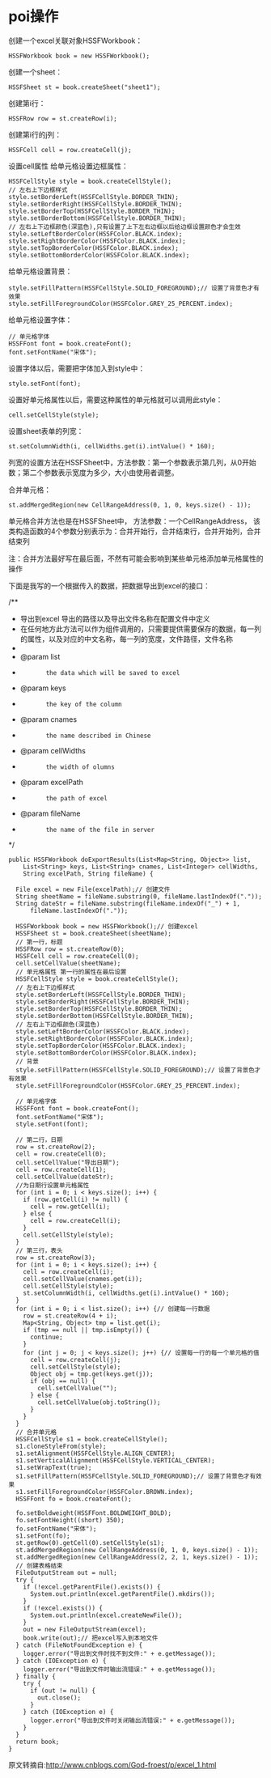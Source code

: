 poi操作
=======

创建一个excel关联对象HSSFWorkbook：
```
HSSFWorkbook book = new HSSFWorkbook();
```

创建一个sheet：
```
HSSFSheet st = book.createSheet("sheet1");
```     

创建第i行：
```
HSSFRow row = st.createRow(i);
```

创建第i行的j列：
```
HSSFCell cell = row.createCell(j);
```

设置cell属性
给单元格设置边框属性：
```
HSSFCellStyle style = book.createCellStyle();
// 左右上下边框样式
style.setBorderLeft(HSSFCellStyle.BORDER_THIN);
style.setBorderRight(HSSFCellStyle.BORDER_THIN);
style.setBorderTop(HSSFCellStyle.BORDER_THIN);
style.setBorderBottom(HSSFCellStyle.BORDER_THIN);
// 左右上下边框颜色(深蓝色),只有设置了上下左右边框以后给边框设置颜色才会生效
style.setLeftBorderColor(HSSFColor.BLACK.index);
style.setRightBorderColor(HSSFColor.BLACK.index);
style.setTopBorderColor(HSSFColor.BLACK.index);
style.setBottomBorderColor(HSSFColor.BLACK.index);
```
    
给单元格设置背景：
```
style.setFillPattern(HSSFCellStyle.SOLID_FOREGROUND);// 设置了背景色才有效果
style.setFillForegroundColor(HSSFColor.GREY_25_PERCENT.index);
```

给单元格设置字体：
```
// 单元格字体
HSSFFont font = book.createFont();
font.setFontName("宋体");
```

设置字体以后，需要把字体加入到style中：
```
style.setFont(font);
```

设置好单元格属性以后，需要这种属性的单元格就可以调用此style：
```
cell.setCellStyle(style);
```

设置sheet表单的列宽：
```
st.setColumnWidth(i, cellWidths.get(i).intValue() * 160);
```

列宽的设置方法在HSSFSheet中，方法参数：第一个参数表示第几列，从0开始数；第二个参数表示宽度为多少，大小由使用者调整。

合并单元格：
```
st.addMergedRegion(new CellRangeAddress(0, 1, 0, keys.size() - 1));
```

单元格合并方法也是在HSSFSheet中，
方法参数：一个CellRangeAddress，
该类构造函数的4个参数分别表示为：合并开始行，合并结束行，合并开始列，合并结束列

注：合并方法最好写在最后面，不然有可能会影响到某些单元格添加单元格属性的操作

下面是我写的一个根据传入的数据，把数据导出到excel的接口：

/**
 * 导出到excel 导出的路径以及导出文件名称在配置文件中定义
 * 在任何地方此方法可以作为组件调用的，只需要提供需要保存的数据，每一列的属性，以及对应的中文名称，每一列的宽度，文件路径，文件名称
 * 
 * @param list
 *            the data which will be saved to excel
 * @param keys
 *            the key of the column
 * @param cnames
 *            the name described in Chinese
 * @param cellWidths
 *            the width of olumns
 * @param excelPath
 *            the path of excel
 * @param fileName
 *            the name of the file in server
 */
```
public HSSFWorkbook doExportResults(List<Map<String, Object>> list,
    List<String> keys, List<String> cnames, List<Integer> cellWidths,
    String excelPath, String fileName) {

  File excel = new File(excelPath);// 创建文件
  String sheetName = fileName.substring(0, fileName.lastIndexOf("."));
  String dateStr = fileName.substring(fileName.indexOf("_") + 1,
      fileName.lastIndexOf("."));

  HSSFWorkbook book = new HSSFWorkbook();// 创建excel
  HSSFSheet st = book.createSheet(sheetName);
  // 第一行，标题
  HSSFRow row = st.createRow(0);
  HSSFCell cell = row.createCell(0);
  cell.setCellValue(sheetName);
  // 单元格属性 第一行的属性在最后设置
  HSSFCellStyle style = book.createCellStyle();
  // 左右上下边框样式
  style.setBorderLeft(HSSFCellStyle.BORDER_THIN);
  style.setBorderRight(HSSFCellStyle.BORDER_THIN);
  style.setBorderTop(HSSFCellStyle.BORDER_THIN);
  style.setBorderBottom(HSSFCellStyle.BORDER_THIN);
  // 左右上下边框颜色(深蓝色)
  style.setLeftBorderColor(HSSFColor.BLACK.index);
  style.setRightBorderColor(HSSFColor.BLACK.index);
  style.setTopBorderColor(HSSFColor.BLACK.index);
  style.setBottomBorderColor(HSSFColor.BLACK.index);
  // 背景
  style.setFillPattern(HSSFCellStyle.SOLID_FOREGROUND);// 设置了背景色才有效果
  style.setFillForegroundColor(HSSFColor.GREY_25_PERCENT.index);

  // 单元格字体
  HSSFFont font = book.createFont();
  font.setFontName("宋体");
  style.setFont(font);

  // 第二行，日期
  row = st.createRow(2);
  cell = row.createCell(0);
  cell.setCellValue("导出日期");
  cell = row.createCell(1);
  cell.setCellValue(dateStr);
  //为日期行设置单元格属性
  for (int i = 0; i < keys.size(); i++) {
    if (row.getCell(i) != null) {
      cell = row.getCell(i);
    } else {
      cell = row.createCell(i);
    }
    cell.setCellStyle(style);
  }
  // 第三行，表头
  row = st.createRow(3);
  for (int i = 0; i < keys.size(); i++) {
    cell = row.createCell(i);
    cell.setCellValue(cnames.get(i));
    cell.setCellStyle(style);
    st.setColumnWidth(i, cellWidths.get(i).intValue() * 160);
  }
  for (int i = 0; i < list.size(); i++) {// 创建每一行数据
    row = st.createRow(4 + i);
    Map<String, Object> tmp = list.get(i);
    if (tmp == null || tmp.isEmpty()) {
      continue;
    }
    for (int j = 0; j < keys.size(); j++) {// 设置每一行的每一个单元格的值
      cell = row.createCell(j);
      cell.setCellStyle(style);
      Object obj = tmp.get(keys.get(j));
      if (obj == null) {
        cell.setCellValue("");
      } else {
        cell.setCellValue(obj.toString());
      }
    }
  }
  // 合并单元格
  HSSFCellStyle s1 = book.createCellStyle();
  s1.cloneStyleFrom(style);
  s1.setAlignment(HSSFCellStyle.ALIGN_CENTER);
  s1.setVerticalAlignment(HSSFCellStyle.VERTICAL_CENTER);
  s1.setWrapText(true);
  s1.setFillPattern(HSSFCellStyle.SOLID_FOREGROUND);// 设置了背景色才有效果
  s1.setFillForegroundColor(HSSFColor.BROWN.index);
  HSSFFont fo = book.createFont();

  fo.setBoldweight(HSSFFont.BOLDWEIGHT_BOLD);
  fo.setFontHeight((short) 350);
  fo.setFontName("宋体");
  s1.setFont(fo);
  st.getRow(0).getCell(0).setCellStyle(s1);
  st.addMergedRegion(new CellRangeAddress(0, 1, 0, keys.size() - 1));
  st.addMergedRegion(new CellRangeAddress(2, 2, 1, keys.size() - 1));
  // 创建表格结束
  FileOutputStream out = null;
  try {
    if (!excel.getParentFile().exists()) {
      System.out.println(excel.getParentFile().mkdirs());
    }
    if (!excel.exists()) {
      System.out.println(excel.createNewFile());
    }
    out = new FileOutputStream(excel);
    book.write(out);// 把excel写入到本地文件
  } catch (FileNotFoundException e) {
    logger.error("导出到文件时找不到文件:" + e.getMessage());
  } catch (IOException e) {
    logger.error("导出到文件时输出流错误:" + e.getMessage());
  } finally {
    try {
      if (out != null) {
        out.close();
      }
    } catch (IOException e) {
      logger.error("导出到文件时关闭输出流错误:" + e.getMessage());
    }
  }
  return book;
}
```  
原文转摘自:http://www.cnblogs.com/God-froest/p/excel_1.html
